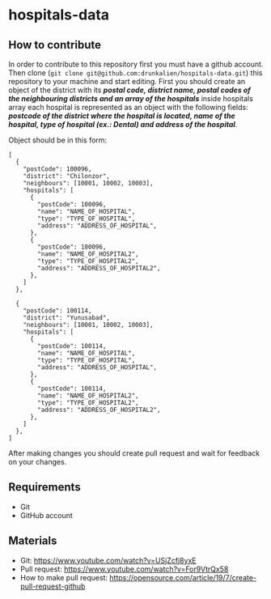 # hospitals-data

## How to contribute

In order to contribute to this repository first you must have a github account. Then clone (```git clone git@github.com:drunkalien/hospitals-data.git```) this repository to your machine and start editing. First you should create an object of the district with its ***postal code, district name, postal codes of the neighbouring districts and an array of the hospitals*** inside hospitals array each hospital is represented as an object with the following fields: ***postcode of the district where the hospital is located, name of the hospital, type of hospital (ex.: Dental) and address of the hospital***.


Object should be in this form:

```
[
  {
    "postCode": 100096,
    "district": "Chilonzor",
    "neighbours": [10001, 10002, 10003],
    "hospitals": [
      {
        "postCode": 100096,
        "name": "NAME_OF_HOSPITAL",
        "type": "TYPE_OF_HOSPITAL",
        "address": "ADDRESS_OF_HOSPITAL",
      },
      {
        "postCode": 100096,
        "name": "NAME_OF_HOSPITAL2",
        "type": "TYPE_OF_HOSPITAL2",
        "address": "ADDRESS_OF_HOSPITAL2",
      },
    ]
  },
  
  {
    "postCode": 100114,
    "district": "Yunusabad",
    "neighbours": [10001, 10002, 10003],
    "hospitals": [
      {    
        "postCode": 100114,
        "name": "NAME_OF_HOSPITAL",
        "type": "TYPE_OF_HOSPITAL",
        "address": "ADDRESS_OF_HOSPITAL",
      },
      {
        "postCode": 100114,
        "name": "NAME_OF_HOSPITAL2",
        "type": "TYPE_OF_HOSPITAL2",
        "address": "ADDRESS_OF_HOSPITAL2",
      },
    ]
  },
]
```

After making changes you should create pull request and wait for feedback on your changes.

## Requirements

- Git
- GitHub account

## Materials

- Git: https://www.youtube.com/watch?v=USjZcfj8yxE
- Pull request: https://www.youtube.com/watch?v=For9VtrQx58
- How to make pull request: https://opensource.com/article/19/7/create-pull-request-github
